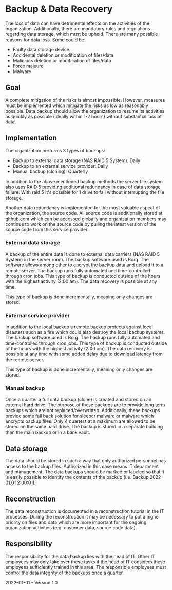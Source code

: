 # Backup & Data Recovery

The loss of data can have detrimental effects on the activities of the organization. Additionally, there are mandatory rules and regulations regarding data storage, which must be upheld. There are many possible reasons for data loss. Some could be:

* Faulty data storage device
* Accidental deletion or modification of files/data
* Malicious deletion or modification of files/data
* Force majeure
* Malware

## Goal

A complete mitigation of the risks is almost impossible. However, measures must be implemented which mitigate the risks as low as reasonably possible. Data backup should allow the organization to resume its activities as quickly as possible (ideally within 1-2 hours) without substantial loss of data. 

## Implementation

The organization performs 3 types of backups:

* Backup to external data storage (NAS RAID 5 System): Daily
* Backup to an external service provider: Daily
* Manual backup (cloning): Quarterly

In addition to the above mentioned backup methods the server file system also uses RAID 5 providing additional redundancy in case of data storage failure. With raid 5 it's possible for 1 drive to fail without interrupting the file storage.

Another data redundancy is implemented for the most valuable aspect of the organization, the source code. All source code is additionally stored at github.com which can be accessed globally and organization members may continue to work on the source code by pulling the latest version of the source code from this service provider.

### External data storage

A backup of the entire data is done to external data carriers (NAS RAID 5 System) in the server room. The backup software used is Borg. The software allows among other to encrypt the backup data and upload it to a remote server. The backup runs fully automated and time-controlled through cron jobs. This type of backup is conducted outside of the hours with the highest activity (2:00 am). The data recovery is possible at any time.

This type of backup is done incrementally, meaning only changes are stored.

### External service provider

In addition to the local backup a remote backup protects against local disasters such as a fire which could also destroy the local backup systems. The backup software used is Borg. The backup runs fully automated and time-controlled through cron jobs. This type of backup is conducted outside of the hours with the highest activity (2:00 am). The data recovery is possible at any time with some added delay due to download latency from the remote server.

This type of backup is done incrementally, meaning only changes are stored.

### Manual backup

Once a quarter a full data backup (clone) is created and stored on an external hard drive. The purpose of these backups are to provide long term backups which are not replaced/overwritten. Additionally, these backups provide some fall back solution for sleeper malware or malware which encrypts backup files. Only 4 quarters at a maximum are allowed to be stored on the same hard drive. The backup is stored in a separate building than the main backup or in a bank vault. 

## Data storage

The data should be stored in such a way that only authorized personnel has access to the backup files. Authorized in this case means IT department and management. The data backups should be marked or labeled so that it is easily possible to identify the contents of the backup (i.e. Backup 2022-01.01 2:00:01).

## Reconstruction

The data reconstruction is documented in a reconstruction tutorial in the IT processes. During the reconstruction it may be necessary to put a higher priority on files and data which are more important for the ongoing organization activities (e.g. customer data, source code data). 

## Responsibility

The responsibility for the data backup lies with the head of IT. Other IT employees may only take over these tasks if the head of IT considers these employees sufficiently trained in this area. The responsible employees must control the data integrity of the backups once a quarter.

2022-01-01 - Version 1.0
